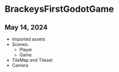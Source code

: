 # BrackeysFirstGodotGame

## May 14, 2024

- Imported assets
- Scenes: 
   + Player
   + Game
- TileMap and Tileset
- Camera